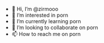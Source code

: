 - 👋 Hi, I’m @zirmooo
- 👀 I’m interested in porn
- 🌱 I’m currently learning porn
- 💞️ I’m looking to collaborate on porn
- 📫 How to reach me on porn

<!---
zirmooo/zirmooo is a ✨ special ✨ repository because its `README.md` (this file) appears on your GitHub profile.
You can click the Preview link to take a look at your changes.
--->
